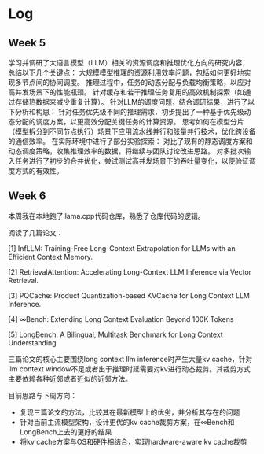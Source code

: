 # Log

## Week 5

学习并调研了大语言模型（LLM）相关的资源调度和推理优化方向的研究内容，总结以下几个关键点：
大规模模型推理的资源利用效率问题，包括如何更好地实现多节点间的协同调度。
推理过程中，任务的动态分配与负载均衡策略，以应对高并发场景下的性能瓶颈。
针对缓存和若干推理任务复用的高效机制探索（如通过存储热数据来减少重复计算）。
针对LLM的调度问题，结合调研结果，进行了以下分析和构思：
针对任务优先级不同的推理需求，初步提出了一种基于优先级动态分配的调度方案，以更高效分配关键任务的计算资源。
思考如何在模型分片（模型拆分到不同节点执行）场景下应用流水线并行和张量并行技术，优化跨设备的通信效率。
在实际环境中进行了部分实验探索：
对比了现有的静态调度方案和动态调度策略，收集推理效率的数据，将继续与团队讨论改进思路。
对多批次输入任务进行了初步的合并优化，尝试测试高并发场景下的吞吐量变化，以便验证调度方式的有效性。

## Week 6

本周我在本地跑了llama.cpp代码仓库，熟悉了仓库代码的逻辑。

阅读了几篇论文：

[1] InfLLM: Training-Free Long-Context Extrapolation for LLMs with an Efficient Context Memory.

[2] RetrievalAttention: Accelerating Long-Context LLM Inference via Vector Retrieval.

[3] PQCache: Product Quantization-based KVCache for Long Context LLM Inference.

[4] ∞Bench: Extending Long Context Evaluation Beyond 100K Tokens

[5] LongBench: A Bilingual, Multitask Benchmark for Long Context Understanding

三篇论文的核心主要围绕long context llm inference时产生大量kv cache，针对llm context window不足或者出于推理时延需要对kv进行动态裁剪。其裁剪方式主要依赖各种近邻或者近似的近邻方法。

目前思路与下周方向：
- 复现三篇论文的方法，比较其在最新模型上的优劣，并分析其存在的问题
- 针对当前主流模型架构，设计更优的kv cache裁剪方案，在∞Bench和LongBench上去的更好的结果
- 将kv cache方案与OS和硬件相结合，实现hardware-aware kv cache裁剪
